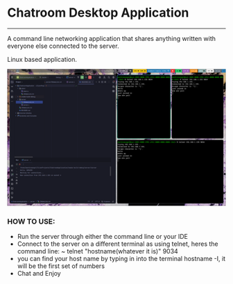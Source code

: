 # Chatroom Desktop Application
- - - 

A command line networking application that shares anything written with everyone else connected to the server. 

Linux based application.

![alt text](https://github.com/MachineAngel0/ChatroomApplication/blob/master/2025-09-29-142207_hyprshot.png?raw=true "Chatroom Example")


### HOW TO USE:
- Run the server through either the command line or your IDE
- Connect to the server on a different terminal as using telnet, heres the command line: ~ telnet "hostname(whatever it is)" 9034
- you can find your host name by typing in into the terminal hostname -I, it will be the first set of numbers
- Chat and Enjoy




